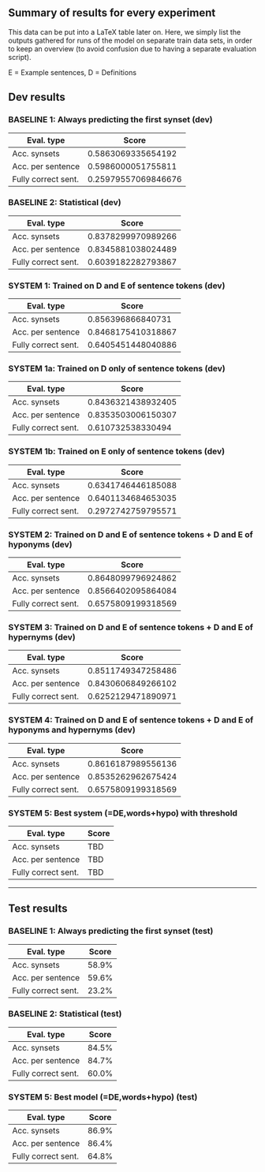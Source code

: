 ## Summary of results for every experiment ##

This data can be put into a LaTeX table later on. Here, we simply list the outputs gathered for runs of the model on separate train data sets, in order to keep an overview (to avoid confusion due to having a separate evaluation script).

E = Example sentences, D = Definitions

## Dev results

### BASELINE 1: Always predicting the first synset (dev) ###


|  Eval. type 	|   Score	|  
|---	|---	|
|  Acc. synsets 	|  0.5863069335654192 	| 
|  Acc. per sentence 	|  0.5986000051755811 	|   
|   Fully correct sent.	|  0.25979557069846676 	|   

### BASELINE 2: Statistical (dev) ###


|  Eval. type 	|   Score	|  
|---	|---	|
|  Acc. synsets 	|  0.8378299970989266 	| 
|  Acc. per sentence 	|  0.8345881038024489 	|   
|   Fully correct sent.	|  0.6039182282793867 	|   


### SYSTEM 1: Trained on D and E of sentence tokens (dev) ###
|  Eval. type 	|   Score	|  
|---	|---	|
|  Acc. synsets 	|  0.856396866840731 	| 
|  Acc. per sentence 	|  0.8468175410318867 	|   
|   Fully correct sent.	| 0.6405451448040886  	|   


### SYSTEM 1a: Trained on D only of sentence tokens (dev) ###
|  Eval. type 	|   Score	|  
|---	|---	|
|  Acc. synsets 	|  0.8436321438932405 	| 
|  Acc. per sentence 	|  0.8353503006150307 	|   
|   Fully correct sent.	|  0.610732538330494 	|   

### SYSTEM 1b: Trained on E only of sentence tokens (dev) ###
|  Eval. type 	|   Score	|  
|---	|---	|
|  Acc. synsets 	|   0.6341746446185088 	| 
|  Acc. per sentence 	|  0.6401134684653035 	|   
|   Fully correct sent.	|  0.2972742759795571 	|   


### SYSTEM 2: Trained on D and E of sentence tokens + D and E of hyponyms (dev) ###
|  Eval. type 	|   Score	|  
|---	|---	|
|  Acc. synsets 	|  0.8648099796924862 	| 
|  Acc. per sentence 	|   0.8566402095864084 	|   
|   Fully correct sent.	|  0.6575809199318569 	|   

### SYSTEM 3: Trained on D and E of sentence tokens + D and E of hypernyms (dev) ###
|  Eval. type 	|   Score	|  
|---	|---	|
|  Acc. synsets 	|  0.8511749347258486 	| 
|  Acc. per sentence 	|  0.8430606849266102 	|   
|   Fully correct sent.	|  0.6252129471890971 	|   


### SYSTEM 4: Trained on D and E of sentence tokens + D and E of hyponyms and hypernyms (dev) ###
|  Eval. type 	|   Score	|  
|---	|---	|
|  Acc. synsets 	| 0.8616187989556136  	| 
|  Acc. per sentence 	|  0.8535262962675424 	|   
|   Fully correct sent.	|  0.6575809199318569 	|   

 ### SYSTEM 5: Best system (=DE,words+hypo) with threshold ###
|  Eval. type 	|   Score	|  
|---	|---	|
|  Acc. synsets 	|  TBD 	| 
|  Acc. per sentence 	|  TBD 	|   
|   Fully correct sent.	|  TBD 	|   

---

## Test results

### BASELINE 1: Always predicting the first synset (test) ###


|  Eval. type 	|   Score	|  
|---	|---	|
|  Acc. synsets 	|  58.9%	| 
|  Acc. per sentence 	|  59.6% 	|   
|   Fully correct sent.	|  23.2% 	|   

### BASELINE 2: Statistical (test) ###


|  Eval. type 	|   Score	|  
|---	|---	|
|  Acc. synsets 	|  84.5% 	| 
|  Acc. per sentence 	|  84.7% 	|   
|   Fully correct sent.	|  60.0% 	|  

 ### SYSTEM 5: Best model (=DE,words+hypo) (test) ###
|  Eval. type 	|   Score	|  
|---	|---	|
|  Acc. synsets 	|  86.9% 	| 
|  Acc. per sentence 	|  86.4% 	|   
|   Fully correct sent.	|  64.8% 	|   


